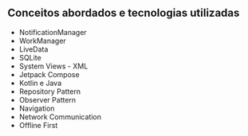 ## Conceitos abordados e tecnologias utilizadas

- NotificationManager
- WorkManager
- LiveData
- SQLite
- System Views - XML
- Jetpack Compose
- Kotlin e Java
- Repository Pattern
- Observer Pattern
- Navigation
- Network Communication
- Offline First
